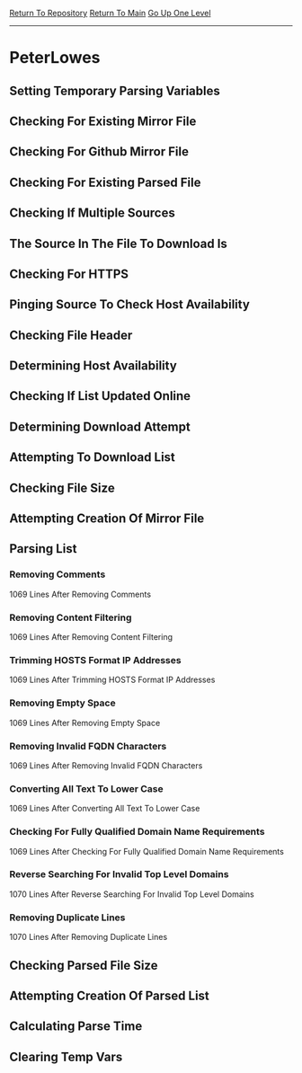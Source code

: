 [Return To Repository](https://github.com/deathbybandaid/piholeparser/)
[Return To Main](https://github.com/deathbybandaid/piholeparser/blob/master/RecentRunLogs/Mainlog.md)
[Go Up One Level](https://github.com/deathbybandaid/piholeparser/blob/master/RecentRunLogs/TopLevelScripts/30-Processing-External-Blacklists.md)
____________________________________
# PeterLowes
## Setting Temporary Parsing Variables
## Checking For Existing Mirror File
## Checking For Github Mirror File
## Checking For Existing Parsed File
## Checking If Multiple Sources
## The Source In The File To Download Is
## Checking For HTTPS
## Pinging Source To Check Host Availability
## Checking File Header
## Determining Host Availability
## Checking If List Updated Online
## Determining Download Attempt
## Attempting To Download List
## Checking File Size
## Attempting Creation Of Mirror File
## Parsing List
### Removing Comments
1069 Lines After Removing Comments
### Removing Content Filtering
1069 Lines After Removing Content Filtering
### Trimming HOSTS Format IP Addresses
1069 Lines After Trimming HOSTS Format IP Addresses
### Removing Empty Space
1069 Lines After Removing Empty Space
### Removing Invalid FQDN Characters
1069 Lines After Removing Invalid FQDN Characters
### Converting All Text To Lower Case
1069 Lines After Converting All Text To Lower Case
### Checking For Fully Qualified Domain Name Requirements
1069 Lines After Checking For Fully Qualified Domain Name Requirements
### Reverse Searching For Invalid Top Level Domains
1070 Lines After Reverse Searching For Invalid Top Level Domains
### Removing Duplicate Lines
1070 Lines After Removing Duplicate Lines
## Checking Parsed File Size
## Attempting Creation Of Parsed List
## Calculating Parse Time
## Clearing Temp Vars
